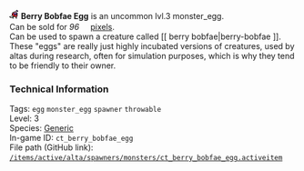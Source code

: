 ![ ](https://raw.githubusercontent.com/Ceterai/Enternia/main/items/active/alta/spawners/monsters/ct_berry_bobfae_egg.png) **Berry Bobfae Egg** is an uncommon lvl.3 monster_egg.  
Can be sold for *96* <img src="https://starbounder.org/mediawiki/images/2/21/Pixel.png" width="12" height="16"/> [pixels](https://starbounder.org/Pixel).  
Can be used to spawn a creature called [[ berry bobfae|berry-bobfae ]].  
These "eggs" are really just highly incubated versions of creatures, used by altas during research, often for simulation purposes, which is why they tend to be friendly to their owner.

### Technical Information

Tags: `egg` `monster_egg` `spawner` `throwable`  
Level: 3  
Species: [Generic](https://starbounder.org/Perfectly_Generic_Item)  
In-game ID: `ct_berry_bobfae_egg`  
File path (GitHub link): [`/items/active/alta/spawners/monsters/ct_berry_bobfae_egg.activeitem`](https://github.com/Ceterai/Enternia/blob/main/items/active/alta/spawners/monsters/ct_berry_bobfae_egg.activeitem)
